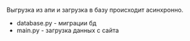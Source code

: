 Выгрузка из апи и загрузка в базу происходит асинхронно.

+ database.py - миграции бд
+ main.py - загрузка данных с сайта

